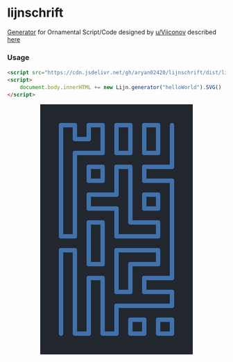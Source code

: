 # lijnschrift

[Generator](https://editor.p5js.org/aryan02420/sketches/3b9slCCYX) for Ornamental Script/Code designed by [u/Viiconov](https://www.reddit.com/user/Viiconov/) described [here](https://nachtzand.wordpress.com/talen-en-schriften/lijnschrift/)

### Usage
```html
<script src="https://cdn.jsdelivr.net/gh/aryan02420/lijnschrift/dist/lijn.min.js"></script>
<script>
    document.body.innerHTML += new Lijn.generator("helloWorld").SVG()
</script>
```

<p align="center">
    <img alt="babel" src="./demo/preview.png">
</p>
